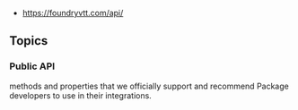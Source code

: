 
- https://foundryvtt.com/api/


## Topics

### Public API

methods and properties that we officially support and recommend Package developers to use in their integrations.

